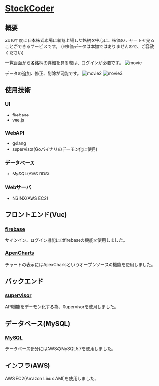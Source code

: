 # [StockCoder](http://52.193.231.43:80)

## 概要
2018年度に日本株式市場に新規上場した銘柄を中心に、株価のチャートを見ることができるサービスです。
(※株価データは本物ではありませんので、ご容赦ください)


一覧画面から各銘柄の詳細を見る際は、ログインが必要です。
![movie](https://user-images.githubusercontent.com/53656269/83327839-e69e3980-a2b9-11ea-9b68-cda30f43dd09.gif)

データの追加、修正、削除が可能です。
![movie2](https://user-images.githubusercontent.com/53656269/83328466-2e26c480-a2be-11ea-9210-a57739f18507.gif)
![movie3](https://user-images.githubusercontent.com/53656269/83328229-81981300-a2bc-11ea-8678-33c266bb3265.gif)

## 使用技術

### UI
* firebase
* vue.js

### WebAPI
* golang
* supervisor(Goバイナリのデーモン化に使用)

### データベース
* MySQL(AWS RDS)

### Webサーバ
* NGINX(AWS EC2)

## フロントエンド(Vue)

### [firebase](https://firebase.google.com/?hl=ja)
サインイン、ログイン機能にはfirebaseの機能を使用しました。

### [ApenCharts](https://apexcharts.com/vue-chart-demos/candlestick-charts/)
チャートの表示にはApexChartsというオープンソースの機能を使用しました。

## バックエンド

### [supervisor](http://supervisord.org/)
API機能をデーモン化する為、Supervisorを使用しました。
 
## データベース(MySQL)

### [MySQL](https://www.mysql.com/jp/)
データベース部分にはAWSのMySQL5.7を使用しました。

## インフラ(AWS)
AWS EC2(Amazon Linux AMI)を使用しました。
